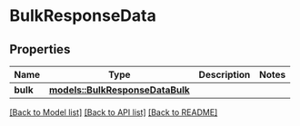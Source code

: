 # BulkResponseData

## Properties

Name | Type | Description | Notes
------------ | ------------- | ------------- | -------------
**bulk** | [**models::BulkResponseDataBulk**](BulkResponse_data_bulk.md) |  | 

[[Back to Model list]](../README.md#documentation-for-models) [[Back to API list]](../README.md#documentation-for-api-endpoints) [[Back to README]](../README.md)



